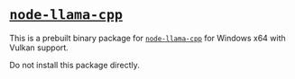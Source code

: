 # [`node-llama-cpp`](https://github.com/withcatai/node-llama-cpp)
This is a prebuilt binary package for [`node-llama-cpp`](https://github.com/withcatai/node-llama-cpp) for Windows x64 with Vulkan support.

Do not install this package directly.
